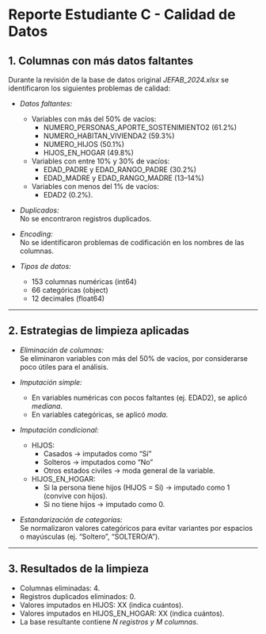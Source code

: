 # Reporte Estudiante C - Calidad de Datos

## 1. Columnas con más datos faltantes

Durante la revisión de la base de datos original *JEFAB_2024.xlsx* se identificaron los siguientes problemas de calidad:

- *Datos faltantes:*
  - Variables con más del 50% de vacíos:  
    - NUMERO_PERSONAS_APORTE_SOSTENIMIENTO2 (61.2%)  
    - NUMERO_HABITAN_VIVIENDA2 (59.3%)  
    - NUMERO_HIJOS (50.1%)  
    - HIJOS_EN_HOGAR (49.8%)  
  - Variables con entre 10% y 30% de vacíos:  
    - EDAD_PADRE y EDAD_RANGO_PADRE (30.2%)  
    - EDAD_MADRE y EDAD_RANGO_MADRE (13–14%)
  - Variables con menos del 1% de vacíos:  
    - EDAD2 (0.2%).

- *Duplicados:*  
  No se encontraron registros duplicados.

- *Encoding:*  
  No se identificaron problemas de codificación en los nombres de las columnas.

- *Tipos de datos:*  
  - 153 columnas numéricas (int64)  
  - 66 categóricas (object)  
  - 12 decimales (float64)

---

## 2. Estrategias de limpieza aplicadas

- *Eliminación de columnas:*  
  Se eliminaron variables con más del 50% de vacíos, por considerarse poco útiles para el análisis.

- *Imputación simple:*  
  - En variables numéricas con pocos faltantes (ej. EDAD2), se aplicó *mediana*.  
  - En variables categóricas, se aplicó *moda*.

- *Imputación condicional:*  
  - HIJOS:  
    - Casados → imputados como “Sí”  
    - Solteros → imputados como “No”  
    - Otros estados civiles → moda general de la variable.  
  - HIJOS_EN_HOGAR:  
    - Si la persona tiene hijos (HIJOS = Sí) → imputado como 1 (convive con hijos).  
    - Si no tiene hijos → imputado como 0.  

- *Estandarización de categorías:*  
  Se normalizaron valores categóricos para evitar variantes por espacios o mayúsculas (ej. “Soltero”, “SOLTERO/A”).

---

## 3. Resultados de la limpieza

- Columnas eliminadas: 4.  
- Registros duplicados eliminados: 0.  
- Valores imputados en HIJOS: XX (indica cuántos).  
- Valores imputados en HIJOS_EN_HOGAR: XX (indica cuántos).  
- La base resultante contiene *N registros y M columnas*.